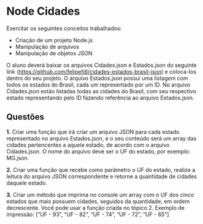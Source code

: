 # Node Cidades
Exercitar os seguintes conceitos trabalhados: 
- Criação de um projeto Node.js 
- Manipulação de arquivos 
- Manipulação de objetos JSON  

O aluno deverá baixar os arquivos Cidades.json e Estados.json do seguinte link (https://github.com/felipefdl/cidades-estados-brasil-json) e coloca-los dentro do seu projeto. O arquivo Estados.json possui uma listagem com todos os estados do Brasil, cada um representado por um ID. No arquivo Cidades.json estão listadas todas as cidades do Brasil, com seu respectivo estado representando pelo ID fazendo referência ao arquivo Estados.json. 

## Questões
**1.** Criar uma função que irá criar um arquivo JSON para cada estado representado no arquivo Estados.json, e o seu conteúdo será um array das cidades pertencentes a aquele estado, de acordo com o arquivo Cidades.json. O nome do arquivo deve ser o UF do estado, por exemplo: MG.json. 

**2.** Criar uma função que recebe como parâmetro o UF do estado, realize a leitura do arquivo JSON correspondente e retorne a quantidade de cidades daquele estado.

**3.** Criar um método que imprima no console um array com o UF dos cinco estados que mais possuem cidades, seguidos da quantidade, em ordem decrescente. Você pode usar a função criada no tópico 2. 
Exemplo de impressão: [“UF - 93”, “UF - 82”, “UF - 74”, “UF - 72”, “UF - 65”]
